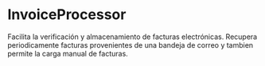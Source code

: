 # InvoiceProcessor

Facilita  la verificación y almacenamiento de facturas  electrónicas. Recupera periodicamente facturas provenientes de una bandeja de correo y tambien permite la carga manual de facturas. 

